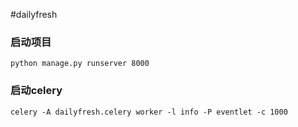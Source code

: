 #dailyfresh


### 启动项目

```shell
python manage.py runserver 8000
```

### 启动celery

```shell
celery -A dailyfresh.celery worker -l info -P eventlet -c 1000
```